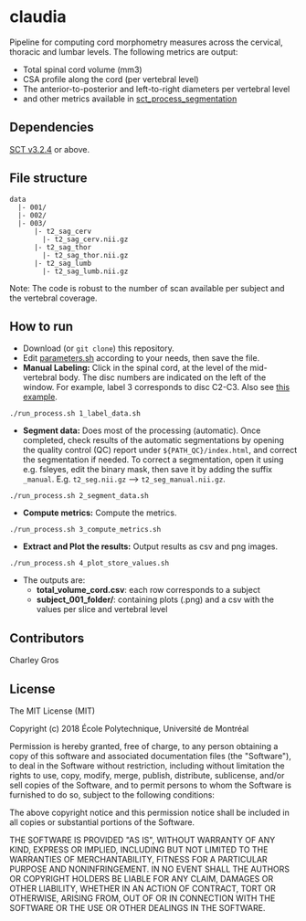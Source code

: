 # claudia

Pipeline for computing cord morphometry measures across the cervical, thoracic and lumbar levels. The following metrics are output:
- Total spinal cord volume (mm3)
- CSA profile along the cord (per vertebral level)
- The anterior-to-posterior and left-to-right diameters per vertebral level
- and other metrics available in [sct_process_segmentation](https://github.com/neuropoly/spinalcordtoolbox/blob/master/scripts/sct_process_segmentation.py)

## Dependencies

[SCT v3.2.4](https://github.com/neuropoly/spinalcordtoolbox/releases/tag/v3.2.4) or above.


## File structure

~~~
data
  |- 001/
  |- 002/
  |- 003/
      |- t2_sag_cerv
        |- t2_sag_cerv.nii.gz
      |- t2_sag_thor
        |- t2_sag_thor.nii.gz
      |- t2_sag_lumb
        |- t2_sag_lumb.nii.gz
~~~
Note: The code is robust to the number of scan available per subject and the vertebral coverage.


## How to run

- Download (or `git clone`) this repository.
- Edit [parameters.sh](./parameters.sh) according to your needs, then save the file.
- **Manual Labeling:** Click in the spinal cord, at the level of the mid-vertebral body. The disc numbers are indicated on the left of the window. For example, label 3 corresponds to disc C2-C3. Also see [this example](labeling.png). 
~~~
./run_process.sh 1_label_data.sh
~~~
- **Segment data:** Does most of the processing (automatic). Once completed, check results of the automatic segmentations by opening the quality control (QC) report under `${PATH_QC}/index.html`, and correct the segmentation if needed. To correct a segmentation, open it using e.g. fsleyes, edit the binary mask, then save it by adding the suffix `_manual`. E.g. `t2_seg.nii.gz` --> `t2_seg_manual.nii.gz`.
~~~
./run_process.sh 2_segment_data.sh
~~~
- **Compute metrics:** Compute the metrics.
~~~
./run_process.sh 3_compute_metrics.sh
~~~
- **Extract and Plot the results:** Output results as csv and png images.
~~~
./run_process.sh 4_plot_store_values.sh
~~~

- The outputs are:
  - **total_volume_cord.csv**: each row corresponds to a subject
  - **subject_001_folder/**: containing plots (.png) and a csv with the values per slice and vertebral level

## Contributors

Charley Gros

## License

The MIT License (MIT)

Copyright (c) 2018 École Polytechnique, Université de Montréal

Permission is hereby granted, free of charge, to any person obtaining a copy of this software and associated documentation files (the "Software"), to deal in the Software without restriction, including without limitation the rights to use, copy, modify, merge, publish, distribute, sublicense, and/or sell copies of the Software, and to permit persons to whom the Software is furnished to do so, subject to the following conditions:

The above copyright notice and this permission notice shall be included in all copies or substantial portions of the Software.

THE SOFTWARE IS PROVIDED "AS IS", WITHOUT WARRANTY OF ANY KIND, EXPRESS OR IMPLIED, INCLUDING BUT NOT LIMITED TO THE WARRANTIES OF MERCHANTABILITY, FITNESS FOR A PARTICULAR PURPOSE AND NONINFRINGEMENT. IN NO EVENT SHALL THE AUTHORS OR COPYRIGHT HOLDERS BE LIABLE FOR ANY CLAIM, DAMAGES OR OTHER LIABILITY, WHETHER IN AN ACTION OF CONTRACT, TORT OR OTHERWISE, ARISING FROM, OUT OF OR IN CONNECTION WITH THE SOFTWARE OR THE USE OR OTHER DEALINGS IN THE SOFTWARE.
